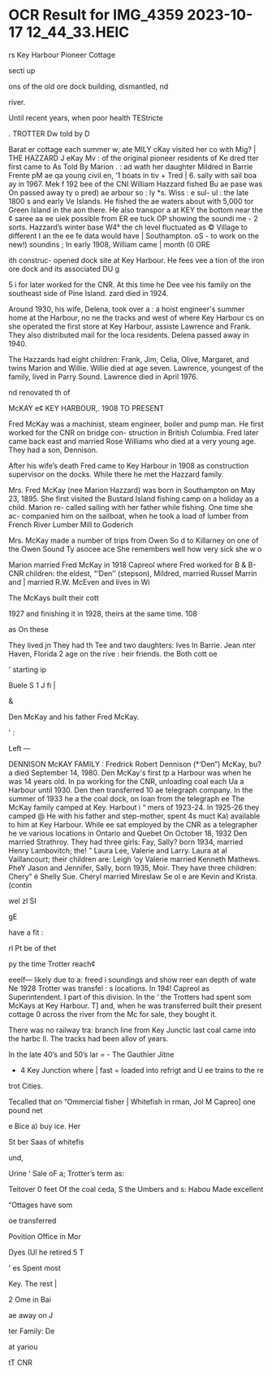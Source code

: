 # OCR Result for IMG_4359 2023-10-17 12_44_33.HEIC

rs
Key Harbour Pioneer Cottage

secti
up

ons of the old ore dock building, dismantled,
nd

river.

Until recent years, when poor health TEStricte

. TROTTER
Dw told by D

Barat er cottage each summer w; ate
MILY cKay visited her co with Mig? |
THE HAZZARD J eKay Mv : of the original pioneer residents of Ke dred tter first came to
As Told By Marion . : ad wath her daughter Mildred in Barrie Frente pM ae qa young civil en,
‘1 boats in tiv + Tred | 6.
sally with sail boa ay in 1967. Mek f 192 bee of the CNI
William Hazzard fished Bu ae pase was On passed away ty o pred) ae arbour so
: ly *s. Wiss : e sul- ul :
the late 1800 s and early Ve Islands. He fished the ae waters about with 5,000 tor
Green Island in the aon there. He also transpor a at KEY the bottom near the ¢
saree aa ee uiek possible from ER ee tuck OP showing the soundi
me - 2 sorts. Hazzard’s winter base W4° the ch level fluctuated as ©
Village to different I an the ee fe data would have |
Southampton. oS - to work on the new!) soundins ;
In early 1908, William came | month (0 ORE

ith construc-
opened dock site at Key Harbour. He fees vee a
tion of the iron ore dock and its associated DU g

5 i for
later worked for the CNR. At this time he Dee vee
his family on the southeast side of Pine Island.
zard died in 1924.

Around 1930, his wife, Delena, took over a :
a hoist engineer's summer home at the Harbour, no ne
the tracks and west of where Key Harbour cs on
she operated the first store at Key Harbour, assiste
Lawrence and Frank. They also distributed mail for the loca
residents. Delena passed away in 1940.

The Hazzards had eight children: Frank, Jim, Celia,
Olive, Margaret, and twins Marion and Willie. Willie died
at age seven. Lawrence, youngest of the family, lived in
Parry Sound. Lawrence died in April 1976.

nd renovated
th of

McKAY e¢ KEY HARBOUR,.
1908 TO PRESENT

Fred McKay was a machinist, steam engineer, boiler and
pump man. He first worked for the CNR on bridge con-
struction in British Columbia. Fred later came back east and
married Rose Williams who died at a very young age. They
had a son, Dennison.

After his wife’s death Fred came to Key Harbour in 1908
as construction supervisor on the docks. While there he met
the Hazzard family.

Mrs. Fred McKay (nee Marion Hazzard) was born in
Southampton on May 23, 1895. She first visited the Bustard
Island fishing camp on a holiday as a child. Marion re-
called sailing with her father while fishing. One time she ac-
companied him on the sailboat, when he took a load of
lumber from French River Lumber Mill to Goderich

Mrs. McKay made a number of trips from Owen So d
to Killarney on one of the Owen Sound Ty asocee
ace She remembers well how very sick she w o

Marion married Fred McKay in 1918
Capreol where Fred worked for B & B-CNR
children: the eldest, “‘Den’’ (stepson),
Mildred, married Russel Marrin and |
married R.W. McEven and lives in Wi

The McKays built their cott

1927 and finishing it in 1928,
theirs at the same time.
108

as On these

They lived jn
They had th
Tee
and two daughters:
Ives In Barrie. Jean
nter Haven, Florida
2 age on the rive :
heir friends. the
Both cott oe

' starting ip

Buele S 1
J fi |

&

Den McKay and his father Fred McKay.

'
:

Left —

DENNISON McKAY FAMILY :
Fredrick Robert Dennison (*‘Den”) McKay, bu? a
died September 14, 1980. Den McKay's first tp a
Harbour was when he was 14 years old. In pa
working for the CNR, unloading coal each Ua a
Harbour until 1930. Den then transferred 10 ae
telegraph company. In the summer of 1933 he a
the coal dock, on loan from the telegraph ee
The McKay family camped at Key. Harbout i “
mers of 1923-24. In 1925-26 they camped @ He
with his father and step-mother, spent 4s muct Ka)
available to him at Key Harbour. While ee sat
employed by the CNR as a telegrapher he ve
various locations in Ontario and Quebet
On October 18, 1932 Den married
Strathroy. They had three girls: Fay, Sally?
born 1934, married Henry Lambovitch; the! "
Laura Lee, Valerie and Larry. Laura at al
Vaillancourt; their children are: Leigh ‘oy
Valerie married Kenneth Mathews. PheY
Jason and Jennifer, Sally, born 1935,
Moir. They have three children: Chery” é
Shelly Sue. Cheryl married Mireslaw Se ol e
are Kevin and Krista. (contin

wel
zl SI

gE

have a fit :

rl Pt
be of
thet

py the time Trotter reach¢

eeelf— likely due to a:
freed i soundings and show
reer ean depth of wate
Ne 1928 Trotter was transfel
: s locations. In 194!
Capreol as Superintendent. I
part of this division. In the ‘
the Trotters had spent som
McKays at Key Harbour. T]
and, when he was transferred
built their present cottage 0
across the river from the Mc
for sale, they bought it.

There was no railway tra:
branch line from Key Junctic
last coal came into the harbc
Il. The tracks had been allov
of years.

In the late 40’s and 50’s lar
= - The Gauthier Jitne
- 4 Key Junction where |
fast = loaded into refrigt
and U ee trains to the re

trot Cities.

Tecalled that on
“Ommercial fisher |
Whitefish in rman, Jol
M Capreo] one pound net

e Bice a) buy ice. Her

St ber Saas of whitefis

und,

Urine ‘
Sale oF a; Trotter’s term as:

Teitover 0 feet Of the coal
ceda, S the Umbers and s:
Habou Made excellent

“Ottages have som

oe transferred

Povition Office in Mor

Dyes (Ul he retired 5
T

' es Spent most

Key. The rest |

2 Ome in Bai

ae away on J

ter Family: De

at yariou

tT
CNR

